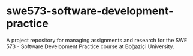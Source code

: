 # swe573-software-development-practice
A project repository for managing assignments and research for the SWE 573 - Software Development Practice course at Boğaziçi University.

